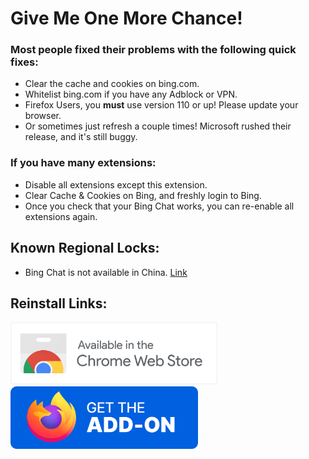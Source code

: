 # Give Me One More Chance!

### Most people fixed their problems with the following quick fixes:

- Clear the cache and cookies on bing.com.
- Whitelist bing.com if you have any Adblock or VPN.
- Firefox Users, you **must** use version 110 or up! Please update your browser.
- Or sometimes just refresh a couple times! Microsoft rushed their release, and it's still buggy.

### If you have many extensions:

- Disable all extensions except this extension.
- Clear Cache & Cookies on Bing, and freshly login to Bing.
- Once you check that your Bing Chat works, you can re-enable all extensions again.

## Known Regional Locks:

- Bing Chat is not available in China. [Link](https://answers.microsoft.com/en-us/microsoftedge/forum/all/new-bingsorry-looks-like-you-no-longer-have-access/6d21c57f-0484-4a9a-a9ac-c46c706722cc)

## Reinstall Links:

<a href="https://chrome.google.com/webstore/detail/bing-chat-for-all-browser/jofbglonpbndadajbafmmaklbfbkggpo">

<img src="./misc/chrome-download.png" alt="Chrome Web Store" height="100" />
</a>
<a href="https://addons.mozilla.org/en-US/firefox/addon/bing-chat-for-all-browsers/">
<img src="./misc/firefox-download.png" alt="Chrome Web Store" height="100" />
</a>
